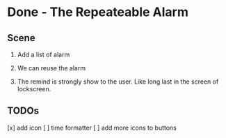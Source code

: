 #  Done - The Repeateable Alarm

## Scene

1. Add a list of alarm

2. We can reuse the alarm

3. The remind is strongly show to the user. Like long last in the screen of lockscreen.

## TODOs

[x] add icon
[ ] time formatter
[ ] add more icons to buttons
